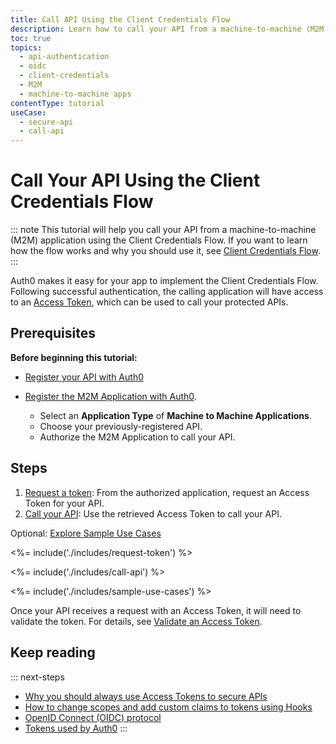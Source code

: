 ```yaml
---
title: Call API Using the Client Credentials Flow
description: Learn how to call your API from a machine-to-machine (M2M) application using the Client Credentials Flow.
toc: true
topics:
  - api-authentication
  - oidc
  - client-credentials
  - M2M
  - machine-to-machine apps
contentType: tutorial
useCase:
  - secure-api
  - call-api
---
```

# Call Your API Using the Client Credentials Flow

::: note
This tutorial will help you call your API from a machine-to-machine (M2M) application using the Client Credentials Flow. If you want to learn how the flow works and why you should use it, see [Client Credentials Flow](/flows/concepts/client-credentials).
:::

Auth0 makes it easy for your app to implement the Client Credentials Flow. Following successful authentication, the calling application will have access to an [Access Token](/tokens/overview-access-tokens), which can be used to call your protected APIs.

## Prerequisites

**Before beginning this tutorial:**

* [Register your API with Auth0](/architecture-scenarios/server-api/part-2#configure-the-api)

* [Register the M2M Application with Auth0](/dashboard/guides/applications/register-app-m2m). 
  * Select an **Application Type** of **Machine to Machine Applications**.
  * Choose your previously-registered API.    
  * Authorize the M2M Application to call your API.

## Steps

1. [Request a token](#request-token): 
From the authorized application, request an Access Token for your API. 
2. [Call your API](#call-your-api): 
Use the retrieved Access Token to call your API.

Optional: [Explore Sample Use Cases](#sample-use-cases)

<%= include('./includes/request-token') %>

<%= include('./includes/call-api') %>

<%= include('./includes/sample-use-cases') %>


Once your API receives a request with an Access Token, it will need to validate the token. For details, see [Validate an Access Token](/tokens/guides/access-token/validate-access-token).


## Keep reading

::: next-steps
- [Why you should always use Access Tokens to secure APIs](/api-auth/why-use-access-tokens-to-secure-apis)
- [How to change scopes and add custom claims to tokens using Hooks](/api-auth/tutorials/client-credentials/customize-with-hooks)
- [OpenID Connect (OIDC) protocol](/protocols/oidc)
- [Tokens used by Auth0](/tokens)
:::
